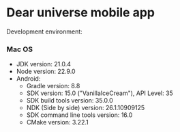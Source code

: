 # Dear universe mobile app

Development environment:
### Mac OS
- JDK version: 21.0.4
- Node version: 22.9.0
- Android:
  - Gradle version: 8.8
  - SDK version: 15.0 ("VanillaIceCream"), API Level: 35
  - SDK build tools version: 35.0.0
  - NDK (Side by side) version: 26.1.10909125
  - SDK command line tools version: 16.0
  - CMake version: 3.22.1
